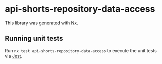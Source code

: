 # api-shorts-repository-data-access

This library was generated with [Nx](https://nx.dev).

## Running unit tests

Run `nx test api-shorts-repository-data-access` to execute the unit tests via [Jest](https://jestjs.io).
